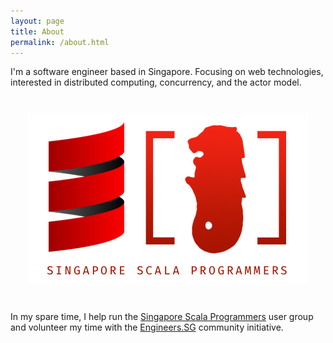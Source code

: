```yaml
---
layout: page
title: About
permalink: /about.html
---
```


I'm a software engineer based in Singapore. Focusing on web technologies, interested in distributed computing, concurrency, and the actor model.

<center style="margin: 40px 0">
    <img src="/public/img/scala-sg_logo.png" title="Singapore Scala Programmers logo" alt="Singapore Scala Programmers logo">
</center>

In my spare time, I help run the [Singapore Scala Programmers](https://www.meetup.com/Singapore-Scala-Programmers/) user group and volunteer my time with the [Engineers.SG](https://engineers.sg/) community initiative.
